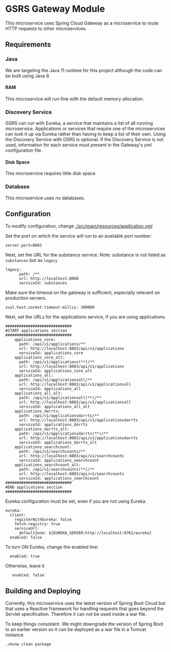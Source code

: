 # GSRS Gateway Module

This microservice uses Spring Cloud Gateway as a microservice to
route HTTP requests to other microservices.


## Requirements
### Java 
We are targeting the Java 11 runtime for this project although the code can be built using Java 8

#### RAM
This microservice will run fine with the default memory allocation.

### Discovery Service
GSRS can run with Eureka, a service that maintains a list of all running microservice.  Applications 
or services that require one of the microservices can look it up via Eureka rather than having to
keep a list of their own. 
Using the Discovery Service with GSRS is optional.  If the Discovery Service is not used, information 
for each service must present in the Gateway's yml configuration file.

#### Disk Space
This microservice requires little disk space.

### Database
This microservice uses no databases.

## Configuration

To modify configuration, change [./src/main/resources/application.yml](./src/main/resources/application.yml)


Set the port on which the service will run to an available port number:
```
server.port=8081
```

Next, set the URL for the substance service. Note: substance is not listed as `substances` but as `legacy`
```
legacy:
      path: /**
      url: http://localhost:8080
      serviceId: substances
```

Make sure the timeout on the gateway is sufficient, especially relevant on production servers.  
```
zuul.host.socket-timeout-millis: 300000 
```

Next, set the URLs for the applications service, if you are using applications.  
```
#############################
#START applications section
#############################
    applications_core:
      path: /api/v1/applications/**
      url: http://localhost:8083/api/v1/applications
      serviceId: applications_core
    applications_core_alt:
      path: /api/v1/applications(**)/**
      url: http://localhost:8083/api/v1/applications
      serviceId: applications_core_alt
    applications_all:
      path: /api/v1/applicationsall/**
      url: http://localhost:8083/api/v1/applicationsall
      serviceId: applications_all
    applications_all_alt:
      path: /api/v1/applicationsall(**)/**
      url: http://localhost:8083/api/v1/applicationsall
      serviceId: applications_all_alt
    applications_darrts:
      path: /api/v1/applicationsdarrts/**
      url: http://localhost:8083/api/v1/applicationsdarrts
      serviceId: applications_darrts
    applications_darrts_alt:
      path: /api/v1/applicationsdarrts(**)/**
      url: http://localhost:8083/api/v1/applicationsdarrts
      serviceId: applications_darrts_alt
    applications_searchcount:
      path: /api/v1/searchcounts/**
      url: http://localhost:8083/api/v1/searchcounts
      serviceId: applications_searchcount
    applications_searchcount_alt:
      path: /api/v1/searchcounts(**)/**
      url: http://localhost:8083/api/v1/searchcounts
      serviceId: applications_searchcount
#############################
#END applications section
#############################
```


Eureka configuration must be set, even if you are not using Eureka.  
```
eureka:
  client:
    registerWithEureka: false
    fetch-registry: true
    serviceUrl:
      defaultZone: ${EUREKA_SERVER:http://localhost:8761/eureka}
  enabled: false
```

To turn ON Eureka, change the enabled line:
```
  enabled: true
```
Otherwise, leave it
```
   enabled: false
```

## Building and Deploying
Currently, this microservice uses the latest version of Spring Boot Cloud
but that uses a Reactive framework for handling requests that goes beyond
the Servlet specification.  Therefore it can not be used inside a war file.

To keep things consistent. We might downgrade the version of Spring Boot to an earlier version so it can be deployed as a war file
in a Tomcat instance.
```
./mvnw clean package
```


